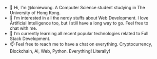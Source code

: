 - 👋 Hi, I’m @loniewong. A Computer Science student studying in The University of Hong Kong.
- 👀 I’m interested in all the nerdy stuffs about Web Development. I love Artificial Intelligence too, but I still have a long way to go. Feel free to chat with me.
- 🌱 I’m currently learning all recent popular technologies related to Full Stack Development.
- 📫 Feel free to reach me to have a chat on everything. Cryptocurrency, Blockchain, AI, Web, Python. Everything! Literally!

<!---
loniewong/loniewong is a ✨ special ✨ repository because its `README.md` (this file) appears on your GitHub profile.
You can click the Preview link to take a look at your changes.
--->
